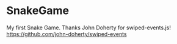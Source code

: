 # SnakeGame
My first Snake Game. Thanks John Doherty for swiped-events.js!
https://github.com/john-doherty/swiped-events
